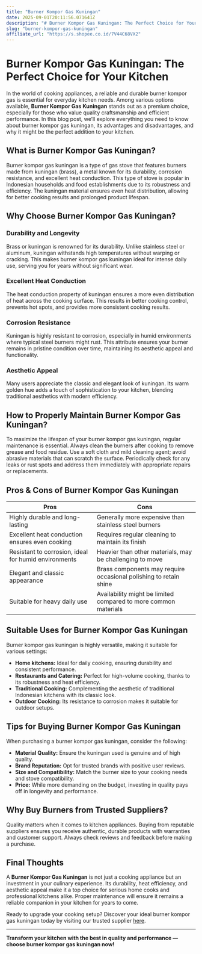 ```yaml
---
title: "Burner Kompor Gas Kuningan"
date: 2025-09-01T20:11:56.071641Z
description: "# Burner Kompor Gas Kuningan: The Perfect Choice for Your Kitchen..."
slug: "burner-kompor-gas-kuningan"
affiliate_url: "https://s.shopee.co.id/7V44C68VX2"
---
```

# Burner Kompor Gas Kuningan: The Perfect Choice for Your Kitchen

In the world of cooking appliances, a reliable and durable burner kompor gas is essential for everyday kitchen needs. Among various options available, **Burner Kompor Gas Kuningan** stands out as a premium choice, especially for those who value quality craftsmanship and efficient performance. In this blog post, we’ll explore everything you need to know about burner kompor gas kuningan, its advantages and disadvantages, and why it might be the perfect addition to your kitchen.

## What is Burner Kompor Gas Kuningan?

Burner kompor gas kuningan is a type of gas stove that features burners made from kuningan (brass), a metal known for its durability, corrosion resistance, and excellent heat conduction. This type of stove is popular in Indonesian households and food establishments due to its robustness and efficiency. The kuningan material ensures even heat distribution, allowing for better cooking results and prolonged product lifespan.

## Why Choose Burner Kompor Gas Kuningan?

### Durability and Longevity

Brass or kuningan is renowned for its durability. Unlike stainless steel or aluminum, kuningan withstands high temperatures without warping or cracking. This makes burner kompor gas kuningan ideal for intense daily use, serving you for years without significant wear.

### Excellent Heat Conduction

The heat conduction property of kuningan ensures a more even distribution of heat across the cooking surface. This results in better cooking control, prevents hot spots, and provides more consistent cooking results.

### Corrosion Resistance

Kuningan is highly resistant to corrosion, especially in humid environments where typical steel burners might rust. This attribute ensures your burner remains in pristine condition over time, maintaining its aesthetic appeal and functionality.

### Aesthetic Appeal

Many users appreciate the classic and elegant look of kuningan. Its warm golden hue adds a touch of sophistication to your kitchen, blending traditional aesthetics with modern efficiency.

## How to Properly Maintain Burner Kompor Gas Kuningan?

To maximize the lifespan of your burner kompor gas kuningan, regular maintenance is essential. Always clean the burners after cooking to remove grease and food residue. Use a soft cloth and mild cleaning agent; avoid abrasive materials that can scratch the surface. Periodically check for any leaks or rust spots and address them immediately with appropriate repairs or replacements.

## Pros & Cons of Burner Kompor Gas Kuningan

| **Pros** | **Cons** |
| --- | --- |
| Highly durable and long-lasting | Generally more expensive than stainless steel burners |
| Excellent heat conduction ensures even cooking | Requires regular cleaning to maintain its finish |
| Resistant to corrosion, ideal for humid environments | Heavier than other materials, may be challenging to move |
| Elegant and classic appearance | Brass components may require occasional polishing to retain shine |
| Suitable for heavy daily use | Availability might be limited compared to more common materials |

## Suitable Uses for Burner Kompor Gas Kuningan

Burner kompor gas kuningan is highly versatile, making it suitable for various settings:

- **Home kitchens:** Ideal for daily cooking, ensuring durability and consistent performance.
- **Restaurants and Catering:** Perfect for high-volume cooking, thanks to its robustness and heat efficiency.
- **Traditional Cooking:** Complementing the aesthetic of traditional Indonesian kitchens with its classic look.
- **Outdoor Cooking:** Its resistance to corrosion makes it suitable for outdoor setups.

## Tips for Buying Burner Kompor Gas Kuningan

When purchasing a burner kompor gas kuningan, consider the following:

- **Material Quality:** Ensure the kuningan used is genuine and of high quality.
- **Brand Reputation:** Opt for trusted brands with positive user reviews.
- **Size and Compatibility:** Match the burner size to your cooking needs and stove compatibility.
- **Price:** While more demanding on the budget, investing in quality pays off in longevity and performance.

## Why Buy Burners from Trusted Suppliers?

Quality matters when it comes to kitchen appliances. Buying from reputable suppliers ensures you receive authentic, durable products with warranties and customer support. Always check reviews and feedback before making a purchase.

## Final Thoughts

A **Burner Kompor Gas Kuningan** is not just a cooking appliance but an investment in your culinary experience. Its durability, heat efficiency, and aesthetic appeal make it a top choice for serious home cooks and professional kitchens alike. Proper maintenance will ensure it remains a reliable companion in your kitchen for years to come.

Ready to upgrade your cooking setup? Discover your ideal burner kompor gas kuningan today by visiting our trusted supplier [here](https://s.shopee.co.id/7V44C68VX2).

---

**Transform your kitchen with the best in quality and performance — choose burner kompor gas kuningan now!**